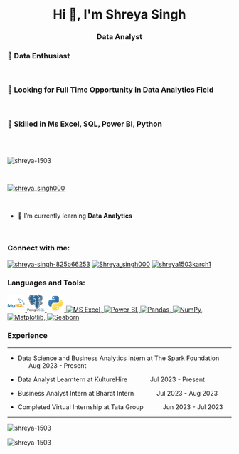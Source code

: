 <h1 align="center">Hi 👋, I'm Shreya Singh</h1>
<h3 align="center">Data Analyst</h3>
<h3>🌟 Data Enthusiast</h3>
<br/>
<h3>🌟 Looking for Full Time Opportunity in Data Analytics Field</h3> 
<br/>
<h3>🌟 Skilled in Ms Excel, SQL, Power BI, Python </h3>
<br/>
<br/>



<p align="left"> <img src="https://komarev.com/ghpvc/?username=shreya-1503&label=Profile%20views&color=0e75b6&style=flat" alt="shreya-1503" /> </p>
<br/>
<p align="left"> <a href="https://www.linkedin.com/in/shreya-singh-825b66253" target="blank"><img src="https://img.shields.io/twitter/follow/shreya-singh-825b66253?logo=linked-in&style=for-the-badge" alt="shreya_singh000" /></a> </p>
<br/>

- 🌱 I’m currently learning **Data Analytics**

<br/>


<h3 align="left">Connect with me:</h3>
<p align="left">
<a href="https://www.linkedin.com/in/shreya-singh-825b66253" target="blank"><img align="center" src="https://raw.githubusercontent.com/rahuldkjain/github-profile-readme-generator/master/src/images/icons/Social/linked-in-alt.svg" alt="shreya-singh-825b66253" height="30" width="40" /></a>
<a href="https://twitter.com/Shreya_singh000" target="blank"><img align="center" src="https://raw.githubusercontent.com/rahuldkjain/github-profile-readme-generator/master/src/images/icons/Social/twitter.svg" alt="Shreya_singh000" height="30" width="40" /></a>
<a href="https://www.hackerrank.com/shreya1503karch1" target="blank"><img align="center" src="https://raw.githubusercontent.com/rahuldkjain/github-profile-readme-generator/master/src/images/icons/Social/hackerrank.svg" alt="shreya1503karch1" height="30" width="40" /></a>
</p>

<h3 align="left">Languages and Tools:</h3>

<p align="left">
  <a href="https://www.mysql.com/" target="_blank" rel="noreferrer">
    <img src="https://raw.githubusercontent.com/devicons/devicon/master/icons/mysql/mysql-original-wordmark.svg" alt="MySQL" width="40" height="40"/>
  </a>
  <a href="https://www.postgresql.org" target="_blank" rel="noreferrer">
    <img src="https://raw.githubusercontent.com/devicons/devicon/master/icons/postgresql/postgresql-original-wordmark.svg" alt="PostgreSQL" width="40" height="40"/>
  </a>
  <a href="https://www.python.org" target="_blank" rel="noreferrer">
    <img src="https://raw.githubusercontent.com/devicons/devicon/master/icons/python/python-original.svg" alt="Python" width="40" height="40"/>
  </a>
  <a href="https://msexcel.com/" target="_blank" rel="noreferrer">
    <img src="https://icons8.com/icon/117561/microsoft-excel-2019" alt="MS Excel," width="40" height="40"/>
  </a>
  <a href="https://powerbi.com/" target="_blank" rel="noreferrer">
    <img src="INSERT_POWERBI_ICON_URL_HERE" alt="Power BI," width="40" height="40"/>
  </a>
  <a href="https://pandas.pydata.org/" target="_blank" rel="noreferrer">
    <img src="INSERT_Pandas_ICON_URL_HERE" 
alt="Pandas," width="40" height="40"/>
  </a>
  <a href="https://numpy.org/" target="_blank" rel="noreferrer">
    <img src="INSERT_numpy_ICON_URL_HERE" 
alt="NumPy," width="40" height="40"/>
  </a>
  <a href="https://matplotlib.org/" target="_blank" rel="noreferrer">
    <img src="INSERT_MATPLOTLIB_ICON_URL_HERE" alt="Matplotlib," width="40" height="40"/>
  </a>
  <a href="https://seaborn.pydata.org/" target="_blank" rel="noreferrer">
    <img src="INSERT_SEABORN_ICON_URL_HERE" alt="Seaborn" width="40" height="40"/>
  </a>
</p>

### Experience
<hr/>

- Data Science and Business Analytics Intern at The Spark Foundation &nbsp; &nbsp; &nbsp; &nbsp; &nbsp; &nbsp; Aug 2023 - Present  

- Data Analyst Learntern at KultureHire &nbsp; &nbsp; &nbsp; &nbsp; &nbsp; &nbsp; Jul 2023 - Present   

- Business Analyst Intern at Bharat Intern &nbsp; &nbsp; &nbsp; &nbsp; &nbsp; &nbsp; Jul 2023 - Aug 2023           

- Completed Virtual Internship at Tata Group &nbsp; &nbsp; &nbsp; &nbsp; &nbsp; Jun 2023 - Jul 2023
  
<hr/>


<p><img align="center" src="https://github-readme-stats.vercel.app/api/top-langs?username=shreya-1503&show_icons=true&locale=en&layout=compact" alt="shreya-1503" /></p>

<p><img align="center" src="https://github-readme-streak-stats.herokuapp.com/?user=shreya-1503&" alt="shreya-1503" /></p>

